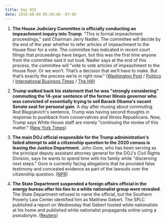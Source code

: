 ```yaml
---
title: Day 932
date: 2019-08-09 05:30:00 -07:00
---
```


1. **The House Judiciary Committee is officially conducting an impeachment inquiry into Trump**. "This is formal impeachment proceedings," said Chairman Jerry Nadler. The committee will decide by the end of the year whether to refer articles of impeachment to the House floor for a vote. The committee has indicated in recent court filings that proceedings have begun, but this was the first time anyone from the committee said it out loud. Nadler says at the end of this process, the committee will "vote to vote articles of impeachment to the House floor. Or we won’t. That’s a decision that we’ll have to make. But that’s exactly the process we’re in right now." ([Washington Post](https://www.washingtonpost.com/politics/2019/08/09/impeachment-inquiry-trump-has-feared-is-here/) / [Politico](https://www.politico.com/story/2019/08/08/nadler-this-is-formal-impeachment-proceedings-1454360) / [International Business Times](https://www.ibtimes.com/nadler-confirms-formal-impeachment-proceedings-under-way-against-trump-2811816) / [The Hill](https://thehill.com/homenews/house/456805-nadler-this-is-formal-impeachment-proceedings))

2. **Trump walked back his statement that he was "strongly considering" commuting the 14-year sentence of the former Illinois governor who was convicted of essentially trying to sell Barack Obama's vacant Senate seat for personal gain**. A day after musing about commuting Rod Blagojevich's sentence, Trump was having second thoughts in response to pushback from conservatives and Illinois Republicans. Now, Trump says White House staff are merely "continuing the review of this matter." ([New York Times](https://www.nytimes.com/2019/08/08/us/politics/trump-blagojevich.html))

3. **The main DOJ official responsible for the Trump administration's failed attempt to add a citizenship question to the 2020 census is leaving the Justice Department**. John Gore, who has been serving as the principal deputy assistant attorney general for the DOJ's Civil Rights Division, says he wants to spend time with his family while "discerning next steps." Gore is currently facing allegations that he provided false testimony and concealed evidence as part of the lawsuits over the citizenship question. ([NPR](https://www.npr.org/2019/08/08/749573662/doj-official-behind-failed-census-citizenship-question-to-leave-department))

4. **The State Department suspended a foreign affairs official in the energy bureau after his ties to a white nationalist group were revealed**. The State Department refused to name the official, but the Southern Poverty Law Center identified him as Matthew Gebert. The SPLC published a report on Wednesday that Gebert hosted white nationalists at his home and published white nationalist propaganda online using a pseudonym. ([Reuters](https://www.reuters.com/article/us-usa-race-state-dept-idUSKCN1UZ01E))